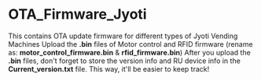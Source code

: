 # OTA_Firmware_Jyoti
This contains OTA update firmware for different types of Jyoti Vending Machines
Upload the **.bin** files of Motor control and RFID firmware (rename as: **motor_control_firmware.bin** & **rfid_firmware.bin**)
After you upload the **.bin** files, don't forget to store the version info and RU device info in the **Current_version.txt** file. This way, it'll be easier to keep track!
